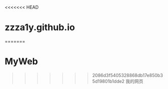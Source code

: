 <<<<<<< HEAD
# zzza1y.github.io
=======
# MyWeb
>>>>>>> 2086d3f5405328868db17e850b35d19801b1dde2
我的网页
